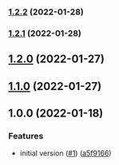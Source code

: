 ### [1.2.2](https://github.com/grupoboticario/nestjs-sap-rfc/compare/v1.2.1...v1.2.2) (2022-01-28)

### [1.2.1](https://github.com/grupoboticario/nestjs-sap-rfc/compare/v1.2.0...v1.2.1) (2022-01-28)

## [1.2.0](https://github.com/grupoboticario/nestjs-sap-rfc/compare/v1.1.0...v1.2.0) (2022-01-27)

## [1.1.0](https://github.com/grupoboticario/nestjs-sap-rfc/compare/v1.0.0...v1.1.0) (2022-01-27)

## 1.0.0 (2022-01-18)


### Features

* initial version ([#1](https://github.com/grupoboticario/nestjs-sap-rfc/issues/1)) ([a5f9166](https://github.com/grupoboticario/nestjs-sap-rfc/commit/a5f916623d296812abb10b5220c6f93861c00afa))
